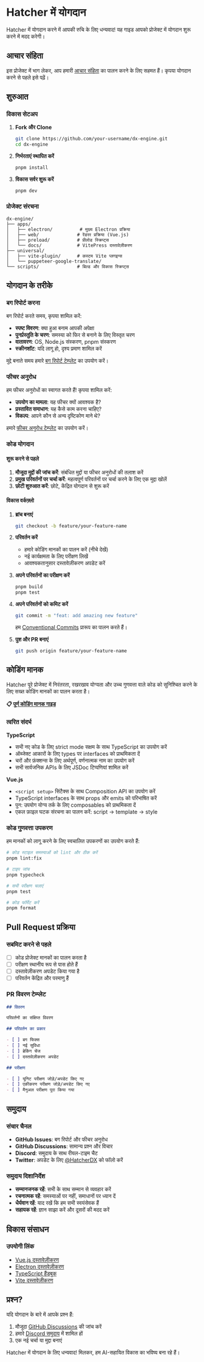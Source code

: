 # Hatcher में योगदान

Hatcher में योगदान करने में आपकी रुचि के लिए धन्यवाद! यह गाइड आपको प्रोजेक्ट में योगदान शुरू करने में मदद करेगी।

## आचार संहिता

इस प्रोजेक्ट में भाग लेकर, आप हमारी [आचार संहिता](CODE_OF_CONDUCT.md) का पालन करने के लिए सहमत हैं। कृपया योगदान करने से पहले इसे पढ़ें।

## शुरुआत

### विकास सेटअप

1. **Fork और Clone**

   ```bash
   git clone https://github.com/your-username/dx-engine.git
   cd dx-engine
   ```

2. **निर्भरताएं स्थापित करें**

   ```bash
   pnpm install
   ```

3. **विकास सर्वर शुरू करें**
   ```bash
   pnpm dev
   ```

### प्रोजेक्ट संरचना

```
dx-engine/
├── apps/
│   ├── electron/          # मुख्य Electron प्रक्रिया
│   ├── web/              # रेंडरर प्रक्रिया (Vue.js)
│   ├── preload/          # प्रीलोड स्क्रिप्ट्स
│   └── docs/             # VitePress दस्तावेज़ीकरण
├── universal/
│   ├── vite-plugin/      # कस्टम Vite प्लगइन्स
│   └── puppeteer-google-translate/
└── scripts/              # बिल्ड और विकास स्क्रिप्ट्स
```

## योगदान के तरीके

### बग रिपोर्ट करना

बग रिपोर्ट करते समय, कृपया शामिल करें:

- **स्पष्ट विवरण**: क्या हुआ बनाम आपकी अपेक्षा
- **पुनर्प्रस्तुति के चरण**: समस्या को फिर से बनाने के लिए विस्तृत चरण
- **वातावरण**: OS, Node.js संस्करण, pnpm संस्करण
- **स्क्रीनशॉट**: यदि लागू हो, दृश्य प्रमाण शामिल करें

मुद्दे बनाते समय हमारे [बग रिपोर्ट टेम्प्लेट](.github/ISSUE_TEMPLATE/bug_report.md) का उपयोग करें।

### फीचर अनुरोध

हम फीचर अनुरोधों का स्वागत करते हैं! कृपया शामिल करें:

- **उपयोग का मामला**: यह फीचर क्यों आवश्यक है?
- **प्रस्तावित समाधान**: यह कैसे काम करना चाहिए?
- **विकल्प**: आपने कौन से अन्य दृष्टिकोण माने थे?

हमारे [फीचर अनुरोध टेम्प्लेट](.github/ISSUE_TEMPLATE/feature_request.md) का उपयोग करें।

### कोड योगदान

#### शुरू करने से पहले

1. **मौजूदा मुद्दों की जांच करें**: संबंधित मुद्दों या फीचर अनुरोधों की तलाश करें
2. **प्रमुख परिवर्तनों पर चर्चा करें**: महत्वपूर्ण परिवर्तनों पर चर्चा करने के लिए एक मुद्दा खोलें
3. **छोटी शुरुआत करें**: छोटे, केंद्रित योगदान से शुरू करें

#### विकास वर्कफ़्लो

1. **ब्रांच बनाएं**

   ```bash
   git checkout -b feature/your-feature-name
   ```

2. **परिवर्तन करें**
   - हमारे कोडिंग मानकों का पालन करें (नीचे देखें)
   - नई कार्यक्षमता के लिए परीक्षण लिखें
   - आवश्यकतानुसार दस्तावेज़ीकरण अपडेट करें

3. **अपने परिवर्तनों का परीक्षण करें**

   ```bash
   pnpm build
   pnpm test
   ```

4. **अपने परिवर्तनों को कमिट करें**

   ```bash
   git commit -m "feat: add amazing new feature"
   ```

   हम [Conventional Commits](https://conventionalcommits.org/) प्रारूप का पालन करते हैं।

5. **पुश और PR बनाएं**
   ```bash
   git push origin feature/your-feature-name
   ```

## कोडिंग मानक

Hatcher पूरे प्रोजेक्ट में निरंतरता, रखरखाव योग्यता और उच्च गुणवत्ता वाले कोड को सुनिश्चित करने के लिए सख्त कोडिंग मानकों का पालन करता है।

**📋 [पूर्ण कोडिंग मानक गाइड](./coding-standards.md)**

### त्वरित संदर्भ

**TypeScript**

- सभी नए कोड के लिए strict mode सक्षम के साथ TypeScript का उपयोग करें
- ऑब्जेक्ट आकारों के लिए types पर interfaces को प्राथमिकता दें
- चरों और फ़ंक्शन्स के लिए अर्थपूर्ण, वर्णनात्मक नाम का उपयोग करें
- सभी सार्वजनिक APIs के लिए JSDoc टिप्पणियां शामिल करें

**Vue.js**

- `<script setup>` सिंटैक्स के साथ Composition API का उपयोग करें
- TypeScript interfaces के साथ props और emits को परिभाषित करें
- पुन: उपयोग योग्य तर्क के लिए composables को प्राथमिकता दें
- एकल फ़ाइल घटक संरचना का पालन करें: script → template → style

### कोड गुणवत्ता उपकरण

हम मानकों को लागू करने के लिए स्वचालित उपकरणों का उपयोग करते हैं:

```bash
# कोड स्टाइल समस्याओं को lint और ठीक करें
pnpm lint:fix

# टाइप जांच
pnpm typecheck

# सभी परीक्षण चलाएं
pnpm test

# कोड फॉर्मेट करें
pnpm format
```

## Pull Request प्रक्रिया

### सबमिट करने से पहले

- [ ] कोड प्रोजेक्ट मानकों का पालन करता है
- [ ] परीक्षण स्थानीय रूप से पास होते हैं
- [ ] दस्तावेज़ीकरण अपडेट किया गया है
- [ ] परिवर्तन केंद्रित और परमाणु हैं

### PR विवरण टेम्प्लेट

```markdown
## विवरण

परिवर्तनों का संक्षिप्त विवरण

## परिवर्तन का प्रकार

- [ ] बग फिक्स
- [ ] नई सुविधा
- [ ] ब्रेकिंग चेंज
- [ ] दस्तावेज़ीकरण अपडेट

## परीक्षण

- [ ] यूनिट परीक्षण जोड़े/अपडेट किए गए
- [ ] एकीकरण परीक्षण जोड़े/अपडेट किए गए
- [ ] मैनुअल परीक्षण पूरा किया गया
```

## समुदाय

### संचार चैनल

- **GitHub Issues**: बग रिपोर्ट और फीचर अनुरोध
- **GitHub Discussions**: सामान्य प्रश्न और विचार
- **Discord**: समुदाय के साथ रीयल-टाइम चैट
- **Twitter**: अपडेट के लिए [@HatcherDX](https://twitter.com/HatcherDX) को फॉलो करें

### समुदाय दिशानिर्देश

- **सम्मानजनक रहें**: सभी के साथ सम्मान से व्यवहार करें
- **रचनात्मक रहें**: समस्याओं पर नहीं, समाधानों पर ध्यान दें
- **धैर्यवान रहें**: याद रखें कि हम सभी स्वयंसेवक हैं
- **सहायक रहें**: ज्ञान साझा करें और दूसरों की मदद करें

## विकास संसाधन

### उपयोगी लिंक

- [Vue.js दस्तावेज़ीकरण](https://vuejs.org/)
- [Electron दस्तावेज़ीकरण](https://electronjs.org/)
- [TypeScript हैंडबुक](https://typescriptlang.org/)
- [Vite दस्तावेज़ीकरण](https://vitejs.dev/)

## प्रश्न?

यदि योगदान के बारे में आपके प्रश्न हैं:

1. मौजूदा [GitHub Discussions](https://github.com/HatcherDX/dx-engine/discussions) की जांच करें
2. हमारे [Discord समुदाय](https://discord.gg/hatcher) में शामिल हों
3. एक नई चर्चा या मुद्दा बनाएं

Hatcher में योगदान के लिए धन्यवाद! मिलकर, हम AI-सहायित विकास का भविष्य बना रहे हैं।
